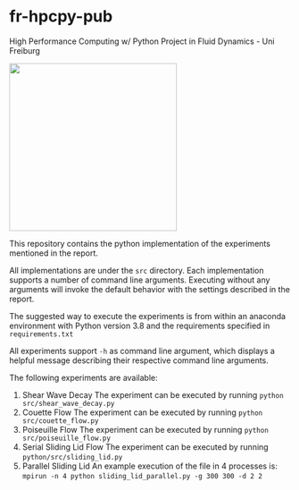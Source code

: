 # fr-hpcpy-pub
High Performance Computing w/ Python Project in Fluid Dynamics - Uni Freiburg

<img src="https://github.com/theodorju/fr-hpcpy-pub/blob/main/src/data/gifs/sliding_lid_velocity_field_0.1velocity_1.7omega_10000steps_300x300.gif" width="300" height="300" />

This repository contains the python implementation of the experiments mentioned in the report.

All implementations are under the `src` directory. Each implementation supports a number of command line arguments. Executing without any arguments will invoke the default behavior with the settings described in the report. 

The suggested way to execute the experiments is from within an anaconda environment with Python version 3.8 and the requirements specified in `requirements.txt`

All experiments support `-h` as command line argument, which displays a helpful message describing their respective command line arguments.

The following experiments are available:
1. Shear Wave Decay
 The experiment can be executed by running `python src/shear_wave_decay.py`
2. Couette Flow
 The experiment can be executed by running `python src/couette_flow.py`
3. Poiseuille Flow
 The experiment can be executed by running `python src/poiseuille_flow.py`
4. Serial Sliding Lid Flow
 The experiment can be executed by running `python/src/sliding_lid.py`
5. Parallel Sliding Lid
 An example execution of the file in 4 processes is: `mpirun -n 4 python sliding_lid_parallel.py -g 300 300 -d 2 2`



